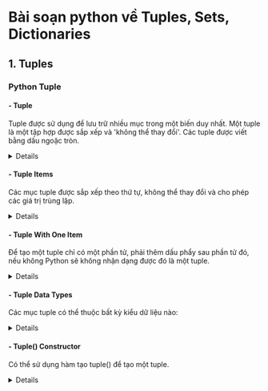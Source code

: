 # Bài soạn python về Tuples, Sets, Dictionaries
## 1. Tuples

### Python Tuple
#### - Tuple
Tuple được sử dụng để lưu trữ nhiều mục trong một biến duy nhất.
Một tuple là một tập hợp được sắp xếp và 'không thể thay đổi'.
Các tuple được viết bằng dấu ngoặc tròn.
<details>
  
```shell script
thistuple = ("apple", "banana", "cherry")
print(thistuple)
```

</details>

#### - Tuple Items
Các mục tuple được sắp xếp theo thứ tự, không thể thay đổi và cho phép các giá trị trùng lặp.
<details>
  
```shell script
thistuple = ("apple", "banana", "cherry", "apple", "cherry")
print(thistuple)

```
</details>

#### - Tuple With One Item
Để tạo một tuple chỉ có một phần tử, phải thêm dấu phẩy sau phần tử đó, nếu không Python sẽ không nhận dạng được đó là một tuple.
<details>
  
```shell script
thistuple = ("apple",)
print(type(thistuple))
//NOT a tuple
thistuple = ("apple")
print(type(thistuple))
```

</details>

#### - Tuple Data Types
Các mục tuple có thể thuộc bất kỳ kiểu dữ liệu nào:
<details>
  
```shell script
tuple1 = ("abc", 34, True, 40, "male")
```

</details>

#### - Tuple() Constructor
Có thể sử dụng hàm tạo tuple() để tạo một tuple.
<details>
  
```shell script
thistuple = tuple(("apple", "banana", "cherry")) # note the double round-brackets
print(thistuple)
```

</details>




